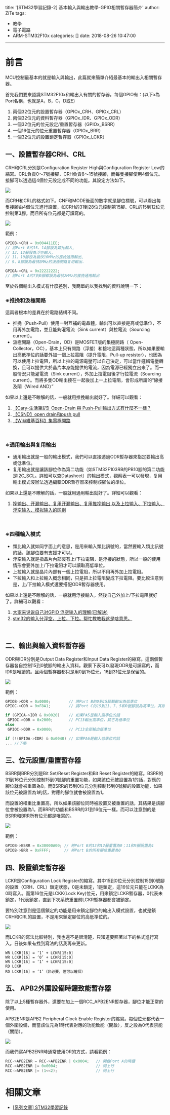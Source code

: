 title: '[STM32學習記錄-2] 基本輸入與輸出教學-GPIO相關暫存器簡介'
author: ZiTe
tags:
  - 教學
  - 電子電路
  - ARM-STM32F10x
categories: []
date: 2018-08-26 10:47:00
---
# 前言

MCU控制最基本的就是輸入與輸出，此篇就來簡單介紹最基本的輸出入相關暫存器。

首先我們要來認識STM32F10x和輸出入有關的暫存器。每個GPIO有：(以下x為Port名稱，也就是A，B，C，D或E)

1.  兩個32位元的設置暫存器（GPIOx\_CRH、GPIOx\_CRL）
2.  兩個32位元的資料暫存器（GPIOx\_IDR、GPIOx\_ODR）  
3.  一個32位元的位元設定/重置暫存器（GPIOx\_BSRR）
4.  一個16位元的位元重置暫存器（GPIOx\_BRR）  
5.  一個32位元的設置鎖定暫存器（GPIOx\_LCKR）

<!--more-->

## 一、設置暫存器CRH、CRL

CRH和CRL分別是Configuration Register High與Configuration Register Low的縮寫。CRL負責0～7號接腳，CRH負責8～15號接腳，而每隻接腳使用4個位元。接腳可以透過這4個位元設定成不同的功能。其設定方法如下。  

![](https://1.bp.blogspot.com/-uqsaxcbFSxI/XolLhLiIU4I/AAAAAAAACCM/3zvpEceOBNEFJDV4o_pEFGgD_fQvsA_3gCKgBGAsYHg/s1600/GPIO-CRH%2526CRL%25E8%25A8%25AD%25E7%25BD%25AE%25E8%25A1%25A8.png)

而CRH和CRL的格式如下。CNF和MODE後面的數字就是腳位標號，可以看出每隻接腳由4個位元進行設置，如CRH的31到28位元控制第15腳、CRL的15到12位元控制第3腳。而且所有位元都是可讀寫的。

![](https://1.bp.blogspot.com/-OvB2rTtC9Nk/XolLhKSs6RI/AAAAAAAACCM/VqlwJqk-awIACdKWboZmscLIfZkZ9dNKgCKgBGAsYHg/s1600/GPIO-CRH%2526CRL%25E6%25A0%25BC%25E5%25BC%258F.png)

範例：
```c
GPIOB->CRH = 0x004411EE;
// 將Port B的15、14腳設為類比輸入,
// 13、12腳設為浮空輸入,
// 11、10腳設為最快10MHz的推挽通用輸出,
// 9、8腳設為最快2MHz的汲極開路复用輸出.

GPIOA->CRL = 0x22222222;
// 將Port A的7到0腳都設為最快2MHz的推挽通用輸出
```

至於各個輸出入模式有什麼差別，我簡單的以我找到的資料說明一下：

### ※推挽和汲極開路
這兩者根本的差異在於電路結構不同。  

*   推挽（Push-Pull）使用一對互補的電晶體，輸出可以直接是高或低準位，不用再外加電路，並且能夠灌電流（Sink current）與拉電流（Sourcing current）。
*   汲極開路（Open-Drain，OD）是MOSFET版的集極開路（ Open-Collector，OC），基本上只有開路（浮接）和接地這兩種狀態，所以如果要輸出高低準位的話要外加一個上拉電阻（提升電阻，Pull-up resistor），也因為可以使用上拉電阻，所以上拉的電源電壓可以自己決定，可以當作邏輯電壓轉換，且可以提供大於晶片本身能提供的電流，因為電源已經獨立出來了。而一般情況只能灌電流（Sink current），外加上拉電阻後才行拉電流（Sourcing current）。而將多隻OD輸出接在一起後加上一上拉電阻，會形成所謂的“線接及閘（Wired AND）”

如果以上還是不瞭解的話，一般就用推挽輸出就好了。詳細可以觀看：

1.  [【Cary-生活筆記】Open-Drain 與 Push-Pull輸出方式有什麼不一樣？](http://cary1120.blogspot.com/2013/11/open-drain-push-pull.html)
2.  [【CSND】open drain和push pull](https://blog.csdn.net/tanli20090506/article/details/77450905)
3.  [【Wiki維基百科】集電極開路](https://zh.wikipedia.org/wiki/%E9%9B%86%E7%94%B5%E6%9E%81%E5%BC%80%E8%B7%AF)

<br/>

### ※通用輸出與复用輸出

*   通用輸出就是一般的輸出模式，我們可以直接透過ODR暫存器來指定要輸出高或低準位。
*   复用輸出就是讓該腳位作為第二功能（如STM32F103RB的PB10腳的第二功能是I2C\_SCL。詳細可以查Datasheet）的輸出模式，觀察表一可以發現，复用輸出模式沒辦法透過編輯ODR暫存器來控制該腳位的準位。

如果以上還是不瞭解的話，一般就用通用輸出就好了。詳細可以觀看：

1.  [挽输出、开漏输出、复用开漏输出、复用推挽输出 以及上拉输入、下拉输入、浮空输入、模拟输入的区别](http://www.voidcn.com/article/p-ktxryirx-wh.html)

<br/>

### ※四種輸入模式

*   類比輸入就如同字面上的意思，是用來輸入類比訊號的，當然要輸入類比訊號的話，該腳位要有支援才可以。
*   浮空輸入就是指晶片內部沒有上/下拉電阻，是浮接的狀態，所以一般的使用情形會要外加上/下拉電阻才可以讀取高低準位。
*   上拉輸入就是晶片內部有一個上拉電阻，所以不用再外加上拉電阻。
*   下拉輸入和上拉輸入概念相同，只是把上拉電阻變成下拉電阻。要比較注意到是，上/下拉輸入模式還要搭配ODR暫存器使用。

如果以上還是不瞭解的話，一般就用浮接輸入，然後自己外加上/下拉電阻就好了。詳細可以觀看：

1.  [大家来说说自己对GPIO 浮空输入的理解(已解决)](http://www.openedv.com/thread-424-1-1.html)
2.  [stm32的输入分浮空，上拉，下拉。帮忙教教我这是啥意思。](https://zhidao.baidu.com/question/307988354.html)

<br/>

## 二、輸出與輸入資料暫存器

ODR與IDR分別是Output Data Register和Input Data Register的縮寫。這兩個暫存器各自控制15到0號腳的輸出入資料。觀察下表可以發現ODR是可讀寫的，而IDR是唯讀的。且兩個暫存器都只是用0到15位元，16到31位元是保留的。

![](https://1.bp.blogspot.com/-UFXiYnrLcm4/XolLhJuTyUI/AAAAAAAACCM/Els8A0-NYpsOUOOCiaIQrqIDgFN-G295ACKgBGAsYHg/s1600/GPIO-ODR%2526IDR%25E6%25A0%25BC%25E5%25BC%258F.png)

範例：
```c
GPIOB->ODR = 0x0000;        // 將Port B的0到15腳都輸出為低準位
GPIOC->ODR = 0xF8A1;        // 將Port C的15到11、7、5和0號腳設為高準位，其餘為低準位

if (GPIOA->IDR & 0x0020)    // 如果PA5是輸入高準位的話
 GPIOC->ODR = 0x2000;       // PC13輸出高準位，其它為低準位
else
 GPIOC->ODR = 0x0000;       // PC13全部輸出低準位

if (!(GPIOA->IDR) & 0x0040) // 如果PA6是輸入低準位的話
... //下略
```

## 三、位元設置/重置暫存器

BSRR與BRR分別是Bit Set/Reset Register和Bit Reset Register的縮寫。BSRR的31到16位元分別控制15到0號腳的重置功能，如果該位元被設置為1的話，對應的腳位就會被重置為0。而BSRR的15到0位元分別控制15到0號腳的設置功能，如果該位元被設置為1的話，對應的腳位就會被設置為1。  

而設置的權重比重置高，所以如果該腳位同時被設置又被重置的話，其結果是該腳位會被設置為1。而BRR的功能和BSRR的31到16位元一樣。而可以注意到的是BSRR和BRR所有位元都是唯寫的。

![](https://1.bp.blogspot.com/-HYrFu6BpE3c/XolLhPIl9JI/AAAAAAAACCM/98YJgXUP7PI-YvRQKj1d-SY8BemUmMxuACKgBGAsYHg/s1600/GPIO-BSRR%2526BRR%25E6%25A0%25BC%25E5%25BC%258F.png)

範例：
```c
GPIOB->BSRR = 0x30000A00; // 將Port B的13和12腳重置為0；11和9腳設置為1
GPIOB->BRR = 0xFFFF;      // 將Port B的所有腳位重置為0
```

## 四、設置鎖定暫存器

LCKR是Configuration Lock Register的縮寫。其中15到0位元分別控制15到0號腳的設置（CRH、CRL）鎖定狀態，0是未鎖定，1是鎖定，這16位元只能在LCKK為0時寫入。而第16位元是LCKK(Lock Key)位元，用來鎖定LCKR暫存器，0代表未鎖定，1代表鎖定，直到下次系統重置前LCKR暫存器都會被鎖定。  

要特別注意到是這個鎖定的功能是用來鎖定腳位的輸出入模式設置，也就是鎖CRH和CRL的設置，不是用來鎖定腳位的高低準位的。

![](https://1.bp.blogspot.com/-bj3GEPz87D0/XolLhLa9QZI/AAAAAAAACCM/u6pZxLoBFUgg83pv-yWZLAc0kgSqt36dgCKgBGAsYHg/s1600/GPIO-LCKR%25E6%25A0%25BC%25E5%25BC%258F.png)

而LCKR的寫法比較特別，我也還不是很清楚，只知道要照著以下的格式進行寫入。日後如果有找到寫法的話我再來更新。

```
WR LCKR[16] = ‘1’ + LCKR[15:0]
WR LCKR[16] = ‘0’ + LCKR[15:0]
WR LCKR[16] = ‘1’ + LCKR[15:0]
RD LCKR
RD LCKR[16] = ‘1’（非必要，但可以確保）
```

## 五、 APB2外圍設備時鐘致能暫存器

除了以上5種暫存器外，還要在加上一個RCC\_APB2ENR暫存器，腳位才能正常的使用。  

APB2ENR是APB2 Peripheral Clock Enable Register的縮寫。每個位元都代表一個外圍設備，而當該位元為1時代表對應的功能致能（開啟），反之設為0代表禁能（關閉）。

![](https://1.bp.blogspot.com/--JWiz_-VUOg/XolLhAERcnI/AAAAAAAACCM/y4oAc9VRbWolR4LntmFY7_ybyVi5vvyvACKgBGAsYHg/s1600/GPIO-APB2ENR%25E6%25A0%25BC%25E5%25BC%258F.png)

而我們寫APB2ENR時通常使用OR的方式，請看範例：
```c
RCC->APB2ENR = RCC->APB2ENR | 0x0004;   // 開啟Port A的時鐘
RCC->APB2ENR |= 0x0004;                 // 同上行
RCC->APB2ENR |= (1<<2);                 // 同上行
```

# 相關文章

* [\[系列文章\] STM32學習記錄](/pages/serial/s-learningstm32.html)